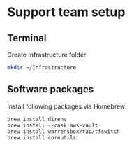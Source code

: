 # Support team setup

## Terminal

Create Infrastructure folder 

```bash
mkdir ~/Infrastructure
```

## Software packages

Install following packages via Homebrew:

```
brew install direnv
brew install --cask aws-vault
brew install warrensbox/tap/tfswitch
brew install coreutils
```
